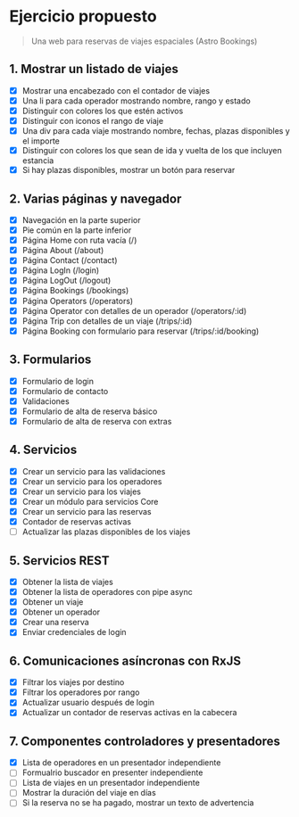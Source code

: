 # Ejercicio propuesto

> Una web para reservas de viajes espaciales (Astro Bookings)

## 1. Mostrar un listado de viajes

- [x] Mostrar una encabezado con el contador de viajes
- [x] Una li para cada operador mostrando nombre, rango y estado
- [x] Distinguir con colores los que estén activos
- [x] Distinguir con iconos el rango de viaje
- [x] Una div para cada viaje mostrando nombre, fechas, plazas disponibles y el importe
- [x] Distinguir con colores los que sean de ida y vuelta de los que incluyen estancia
- [x] Si hay plazas disponibles, mostrar un botón para reservar

## 2. Varias páginas y navegador

- [x] Navegación en la parte superior
- [x] Pie común en la parte inferior
- [x] Página Home con ruta vacía (/)
- [x] Página About (/about)
- [x] Página Contact (/contact)
- [x] Página LogIn (/login)
- [x] Página LogOut (/logout)
- [x] Página Bookings (/bookings)
- [x] Página Operators (/operators)
- [x] Página Operator con detalles de un operador (/operators/:id)
- [x] Página Trip con detalles de un viaje (/trips/:id)
- [x] Página Booking con formulario para reservar (/trips/:id/booking)

## 3. Formularios

- [x] Formulario de login
- [x] Formulario de contacto
- [x] Validaciones
- [x] Formulario de alta de reserva básico
- [x] Formulario de alta de reserva con extras

## 4. Servicios

- [x] Crear un servicio para las validaciones
- [x] Crear un servicio para los operadores
- [x] Crear un servicio para los viajes
- [x] Crear un módulo para servicios Core
- [x] Crear un servicio para las reservas
- [x] Contador de reservas activas
- [ ] Actualizar las plazas disponibles de los viajes

## 5. Servicios REST

- [x] Obtener la lista de viajes
- [x] Obtener la lista de operadores con pipe async
- [x] Obtener un viaje
- [x] Obtener un operador
- [x] Crear una reserva
- [x] Enviar credenciales de login

## 6. Comunicaciones asíncronas con RxJS

- [x] Filtrar los viajes por destino
- [x] Filtrar los operadores por rango
- [x] Actualizar usuario después de login
- [x] Actualizar un contador de reservas activas en la cabecera

## 7. Componentes controladores y presentadores

- [x] Lista de operadores en un presentador independiente
- [ ] Formualrio buscador en presenter independiente
- [ ] Lista de viajes en un presentador independiente
- [ ] Mostrar la duración del viaje en días
- [ ] Si la reserva no se ha pagado, mostrar un texto de advertencia
